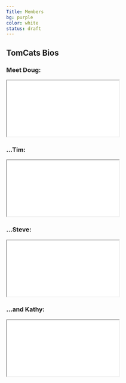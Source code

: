 ```yaml
---
Title: Members
bg: purple
color: white
status: draft
---
```


## TomCats Bios
### Meet Doug:

<div class="icontain">
  <iframe src="//www.youtube.com/embed/XUHcN14f6kg" allowfullscreen></iframe>
</div>


### ...Tim:

<div class="icontain">
  <iframe src="//www.youtube.com/embed/zl8duASmEwU" allowfullscreen></iframe>
</div>

### ...Steve:
<div class="icontain">
  <iframe src="//www.youtube.com/embed/OqftkfMXzSE" allowfullscreen></iframe>
</div>

### ...and Kathy:
<div class="icontain">
  <iframe src="//www.youtube.com/embed/5eWFvTYYdt4" allowfullscreen></iframe>
</div>
